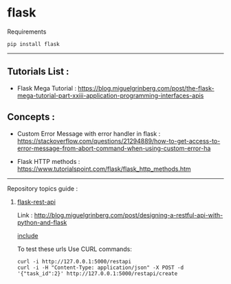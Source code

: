 # flask

Requirements

```
pip install flask
```

---

## Tutorials List :

* Flask Mega Tutorial : https://blog.miguelgrinberg.com/post/the-flask-mega-tutorial-part-xxiii-application-programming-interfaces-apis

## Concepts : 

* Custom Error Message with error handler in flask : https://stackoverflow.com/questions/21294889/how-to-get-access-to-error-message-from-abort-command-when-using-custom-error-ha

* Flask HTTP methods : https://www.tutorialspoint.com/flask/flask_http_methods.htm

---

Repository topics guide :

1. [flask-rest-api](1-flask-rest-api/)
    
    Link : http://blog.miguelgrinberg.com/post/designing-a-restful-api-with-python-and-flask
    
    [include](1-flask-respt-api/1-flask-rest-api/1-flask-hello-world.py)
    
    To test these urls Use CURL commands:
    ```
    curl -i http://127.0.0.1:5000/restapi
    curl -i -H "Content-Type: application/json" -X POST -d '{"task_id":2}' http://127.0.0.1:5000/restapi/create
    ```


